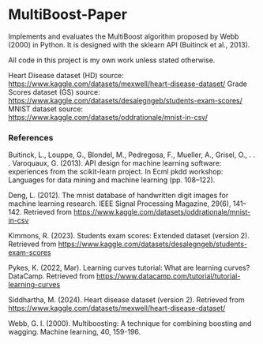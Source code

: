# MultiBoost-Paper
Implements and evaluates the MultiBoost algorithm proposed by Webb (2000) in Python. It is designed with the sklearn API (Buitinck et al., 2013).

All code in this project is my own work unless stated otherwise.

Heart Disease dataset (HD) source: https://www.kaggle.com/datasets/mexwell/heart-disease-dataset/
Grade Scores dataset (GS) source: https://www.kaggle.com/datasets/desalegngeb/students-exam-scores/
MNIST dataset source: https://www.kaggle.com/datasets/oddrationale/mnist-in-csv/

### References
Buitinck, L., Louppe, G., Blondel, M., Pedregosa, F., Mueller, A., Grisel, O., . . . Varoquaux, G. (2013). API design for machine learning software: experiences from the scikit-learn project. In Ecml pkdd workshop: Languages for data mining and machine learning (pp. 108–122).

Deng, L. (2012). The mnist database of handwritten digit images for machine learning research. IEEE Signal Processing Magazine, 29(6), 141–142. Retrieved from https://www.kaggle.com/datasets/oddrationale/mnist-in-csv

Kimmons, R. (2023). Students exam scores: Extended dataset (version 2). Retrieved from https://www.kaggle.com/datasets/desalegngeb/students-exam-scores

Pykes, K. (2022, Mar). Learning curves tutorial: What are learning curves? DataCamp. Retrieved from https://www.datacamp.com/tutorial/tutorial-learning-curves

Siddhartha, M. (2024). Heart disease dataset (version 2). Retrieved from https://www.kaggle.com/datasets/mexwell/heart-disease-dataset/

Webb, G. I. (2000). Multiboosting: A technique for combining boosting and wagging. Machine learning, 40, 159-196.
